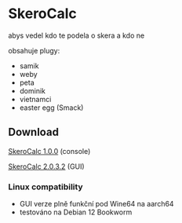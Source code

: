 # SkeroCalc
abys vedel kdo te podela o skera a kdo ne

obsahuje plugy:
- samik
- weby
- peta
- dominik
- vietnamci
- easter egg (Smack)

## Download
[SkeroCalc 1.0.0](https://github.com/denyyys/skerocalc/releases/tag/release) (console)

[SkeroCalc 2.0.3.2](https://github.com/denyyys/skerocalc/releases/download/release232) (GUI)

### Linux compatibility
- GUI verze plně funkční pod Wine64 na aarch64
- testováno na Debian 12 Bookworm
